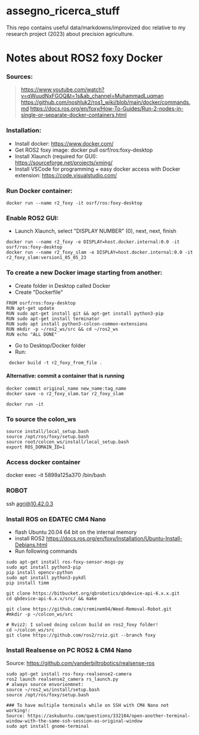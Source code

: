 # assegno_ricerca_stuff
This repo contains useful data/markdowns/improvized doc relative to my research project (2023) about precision agriculture.

# Notes about ROS2 foxy Docker
### Sources:
> https://www.youtube.com/watch?v=qWuudNxFGOQ&t=1s&ab_channel=MuhammadLuqman
> https://github.com/noshluk2/ros1_wiki/blob/main/docker/commands.md
> https://docs.ros.org/en/foxy/How-To-Guides/Run-2-nodes-in-single-or-separate-docker-containers.html

### Installation:
- Install docker: https://www.docker.com/
- Get ROS2 foxy image: docker pull osrf/ros:foxy-desktop
- Install Xlaunch (required for GUI): https://sourceforge.net/projects/xming/
- Install VSCode for programming + easy docker access with Docker extension: https://code.visualstudio.com/

### Run Docker container:
```
docker run --name r2_foxy -it osrf/ros:foxy-desktop
```


### Enable ROS2 GUI:
- Launch Xlaunch, select "DISPLAY NUMBER" (0), next, next, finish  
```
docker run --name r2_foxy -e DISPLAY=host.docker.internal:0.0 -it osrf/ros:foxy-desktop
docker run --name r2_foxy_slam -e DISPLAY=host.docker.internal:0.0 -it r2_foxy_slam:version1_05_05_23
```

### To create a new Docker image starting from another:
- Create folder in Desktop called Docker
- Create "Dockerfile"
```
FROM osrf/ros:foxy-desktop
RUN apt-get update
RUN sudo apt-get install git && apt-get install python3-pip
RUN sudo apt-get install terminator
RUN sudo apt install python3-colcon-common-extensions
RUN mkdir -p ~/ros2_ws/src && cd ~/ros2_ws
RUN echo "ALL DONE"
```
- Go to Desktop/Docker folder
- Run:
```
 docker build -t r2_foxy_from_file .
```

#### Alternative: commit a container that is running
```
docker commit original_name new_name:tag_name
docker save -o r2_foxy_slam.tar r2_foxy_slam

docker run -it 
```

### To source the colon_ws
```
source install/local_setup.bash
source /opt/ros/foxy/setup.bash
source root/colcon_ws/install/local_setup.bash
export ROS_DOMAIN_ID=1
```

### Access docker container
docker exec -it 5899a125a370 /bin/bash

### ROBOT
 ssh agri@10.42.0.3
 
 
### Install ROS on EDATEC CM4 Nano
- flash Ubuntu 20.04 64 bit on the internal memory
- install ROS2 https://docs.ros.org/en/foxy/Installation/Ubuntu-Install-Debians.html
- Run following commands
 ```
sudo apt-get install ros-foxy-sensor-msgs-py
sudo apt install python3-pip
pip install opencv-python
sudo apt install python3-pykdl 
pip install timm

git clone https://bitbucket.org/qbrobotics/qbdevice-api-6.x.x.git
cd qbdevice-api-6.x.x/src/ && make

git clone https://github.com/creminem94/Weed-Removal-Robot.git
#mkdir -p ~/colcon_ws/src

# Rviz2: I solved doing colcon build on ros2_foxy folder!
cd ~/colcon_ws/src
git clone https://github.com/ros2/rviz.git --branch foxy
```

### Install Realsense on PC ROS2 & CM4 Nano 
Source: https://github.com/vanderbiltrobotics/realsense-ros
```
sudo apt-get install ros-foxy-realsense2-camera
ros2 launch realsense2_camera rs_launch.py
# always source envorionmnet:
source ~/ros2_ws/install/setup.bash
source /opt/ros/foxy/setup.bash

### To have multiple terminals while on SSH with CM4 Nano not working!:
Source: https://askubuntu.com/questions/332104/open-another-terminal-window-with-the-same-ssh-session-as-original-window
sudo apt install gnome-terminal



```

